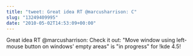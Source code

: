 ```yaml
---
title: "tweet: Great idea RT @marcusharrison: C"
slug: "13249409995"
date: "2010-05-02T14:53:09+00:00"
---
```

Great idea RT @marcusharrison: Check it out: "Move window using left-mouse button on windows' empty areas" is "in progress" for !kde 4.5!